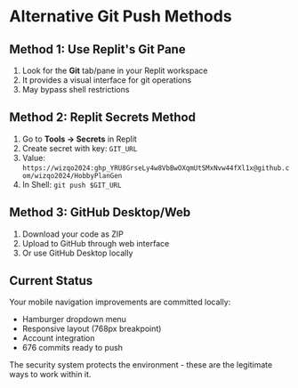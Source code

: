# Alternative Git Push Methods

## Method 1: Use Replit's Git Pane
1. Look for the **Git** tab/pane in your Replit workspace
2. It provides a visual interface for git operations
3. May bypass shell restrictions

## Method 2: Replit Secrets Method
1. Go to **Tools → Secrets** in Replit
2. Create secret with key: `GIT_URL`
3. Value: `https://wizqo2024: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@github.com/wizqo2024/HobbyPlanGen`
4. In Shell: `git push $GIT_URL`

## Method 3: GitHub Desktop/Web
1. Download your code as ZIP
2. Upload to GitHub through web interface
3. Or use GitHub Desktop locally

## Current Status
Your mobile navigation improvements are committed locally:
- Hamburger dropdown menu
- Responsive layout (768px breakpoint)
- Account integration
- 676 commits ready to push

The security system protects the environment - these are the legitimate ways to work within it.